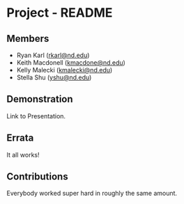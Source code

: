 Project - README
================

Members
-------

- Ryan Karl (rkarl@nd.edu)
- Keith Macdonell (kmacdone@nd.edu)
- Kelly Malecki (kmalecki@nd.edu)
- Stella Shu (yshu@nd.edu)

Demonstration
-------------

Link to Presentation.

Errata
------

It all works!

Contributions
-------------

Everybody worked super hard in roughly the same amount.

